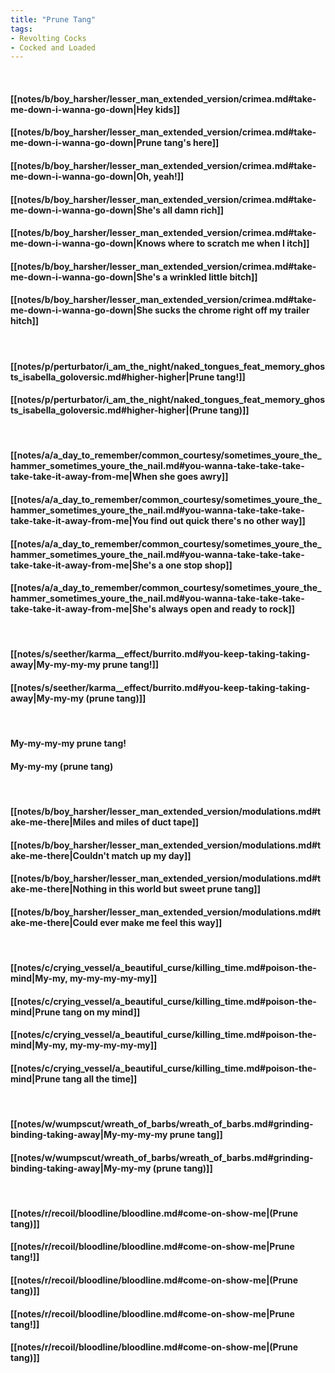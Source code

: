 ```yaml
---
title: "Prune Tang"
tags:
- Revolting Cocks
- Cocked and Loaded
---
```

&nbsp;
#### [[notes/b/boy_harsher/lesser_man_extended_version/crimea.md#take-me-down-i-wanna-go-down|Hey kids]]
#### [[notes/b/boy_harsher/lesser_man_extended_version/crimea.md#take-me-down-i-wanna-go-down|Prune tang's here]]
#### [[notes/b/boy_harsher/lesser_man_extended_version/crimea.md#take-me-down-i-wanna-go-down|Oh, yeah!]]
#### [[notes/b/boy_harsher/lesser_man_extended_version/crimea.md#take-me-down-i-wanna-go-down|She's all damn rich]]
#### [[notes/b/boy_harsher/lesser_man_extended_version/crimea.md#take-me-down-i-wanna-go-down|Knows where to scratch me when I itch]]
#### [[notes/b/boy_harsher/lesser_man_extended_version/crimea.md#take-me-down-i-wanna-go-down|She's a wrinkled little bitch]]
#### [[notes/b/boy_harsher/lesser_man_extended_version/crimea.md#take-me-down-i-wanna-go-down|She sucks the chrome right off my trailer hitch]]
&nbsp;
#### [[notes/p/perturbator/i_am_the_night/naked_tongues_feat_memory_ghosts_isabella_goloversic.md#higher-higher|Prune tang!]]
#### [[notes/p/perturbator/i_am_the_night/naked_tongues_feat_memory_ghosts_isabella_goloversic.md#higher-higher|(Prune tang)]]
&nbsp;
#### [[notes/a/a_day_to_remember/common_courtesy/sometimes_youre_the_hammer_sometimes_youre_the_nail.md#you-wanna-take-take-take-take-take-it-away-from-me|When she goes awry]]
#### [[notes/a/a_day_to_remember/common_courtesy/sometimes_youre_the_hammer_sometimes_youre_the_nail.md#you-wanna-take-take-take-take-take-it-away-from-me|You find out quick there's no other way]]
#### [[notes/a/a_day_to_remember/common_courtesy/sometimes_youre_the_hammer_sometimes_youre_the_nail.md#you-wanna-take-take-take-take-take-it-away-from-me|She's a one stop shop]]
#### [[notes/a/a_day_to_remember/common_courtesy/sometimes_youre_the_hammer_sometimes_youre_the_nail.md#you-wanna-take-take-take-take-take-it-away-from-me|She's always open and ready to rock]]
&nbsp;
#### [[notes/s/seether/karma__effect/burrito.md#you-keep-taking-taking-away|My-my-my-my prune tang!]]
#### [[notes/s/seether/karma__effect/burrito.md#you-keep-taking-taking-away|My-my-my (prune tang)]]
&nbsp;
#### My-my-my-my prune tang!
#### My-my-my (prune tang)
&nbsp;
#### [[notes/b/boy_harsher/lesser_man_extended_version/modulations.md#take-me-there|Miles and miles of duct tape]]
#### [[notes/b/boy_harsher/lesser_man_extended_version/modulations.md#take-me-there|Couldn't match up my day]]
#### [[notes/b/boy_harsher/lesser_man_extended_version/modulations.md#take-me-there|Nothing in this world but sweet prune tang]]
#### [[notes/b/boy_harsher/lesser_man_extended_version/modulations.md#take-me-there|Could ever make me feel this way]]
&nbsp;
#### [[notes/c/crying_vessel/a_beautiful_curse/killing_time.md#poison-the-mind|My-my, my-my-my-my-my]]
#### [[notes/c/crying_vessel/a_beautiful_curse/killing_time.md#poison-the-mind|Prune tang on my mind]]
#### [[notes/c/crying_vessel/a_beautiful_curse/killing_time.md#poison-the-mind|My-my, my-my-my-my-my]]
#### [[notes/c/crying_vessel/a_beautiful_curse/killing_time.md#poison-the-mind|Prune tang all the time]]
&nbsp;
#### [[notes/w/wumpscut/wreath_of_barbs/wreath_of_barbs.md#grinding-binding-taking-away|My-my-my-my prune tang]]
#### [[notes/w/wumpscut/wreath_of_barbs/wreath_of_barbs.md#grinding-binding-taking-away|My-my-my (prune tang)]]
&nbsp;
#### [[notes/r/recoil/bloodline/bloodline.md#come-on-show-me|(Prune tang)]]
#### [[notes/r/recoil/bloodline/bloodline.md#come-on-show-me|Prune tang!]]
#### [[notes/r/recoil/bloodline/bloodline.md#come-on-show-me|(Prune tang)]]
#### [[notes/r/recoil/bloodline/bloodline.md#come-on-show-me|Prune tang!]]
#### [[notes/r/recoil/bloodline/bloodline.md#come-on-show-me|(Prune tang)]]
